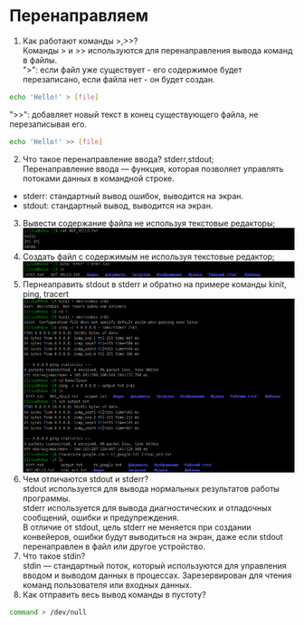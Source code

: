 # Перенаправляем

1) Как работают команды >,>>?<br />
Команды > и >> используются для перенаправления вывода команд в файлы.<br />
">": если файл уже существует - его содержимое будет перезаписано, если файла нет - он будет создан.<br />
```sh
echo 'Hello!' > [file]
```
">>": добавляет новый текст в конец существующего файла, не перезаписывая его.<br />
```sh
echo 'Hello!' >> [file]
```
2) Что такое перенаправление ввода? stderr,stdout;<br />
Перенаправление ввода — функция, которая позволяет управлять потоками данных в командной строке.<br />
* stderr: стандартный вывод ошибок, выводится на экран.<br />
* stdout: стандартный вывод, выводится на экран.<br />
3) Вывести содержание файла не используя текстовые редакторы;<br />
![alt text](https://github.com/kryffaer/Tasks_241/blob/my_reply/1-Work%20whith%20files/screenshots/12.png?raw=true)
4) Создать файл с содержимым не используя текстовые редактор;<br />
![alt text](https://github.com/kryffaer/Tasks_241/blob/my_reply/1-Work%20whith%20files/screenshots/13.png?raw=true)
5) Пернеаправить stdout в stderr и обратно на примере команды kinit, ping, tracert<br />
![alt text](https://github.com/kryffaer/Tasks_241/blob/my_reply/1-Work%20whith%20files/screenshots/14.png?raw=true)
6) Чем отличаются stdout и stderr?<br />
stdout используется для вывода нормальных результатов работы программы.<br />
stderr используется для вывода диагностических и отладочных сообщений, ошибки и предупреждения.<br />
В отличие от stdout, цель stderr не меняется при создании конвейеров, ошибки будут выводиться на экран, даже если stdout перенаправлен в файл или другое устройство.<br />
7) Что такое stdin?<br />
stdin — стандартный поток, который используются для управления вводом и выводом данных в процессах. Зарезервирован для чтения команд пользователя или входных данных.<br />
8) Как отправить весь вывод команды в пустоту?<br />
```sh
command > /dev/null
```
